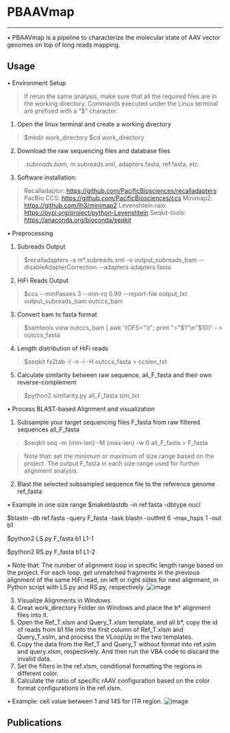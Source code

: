 # PBAAVmap
---
• PBAAVmap is a pipeline to characterize the molecular state of AAV vector genomes on top of long reads mapping.

Usage
---
• Environment Setup
> If rerun the same analysis, make sure that all the required files are in the working directory. Commands executed under the Linux terminal are prefixed with a “$” character.

1.	Open the linux terminal and create a working directory
> $mkdir work_directory
> $cd work_directory

2.	Download the raw sequencing files and database files
>*.subreads.bam, m*.subreads.xml, adapters.fasta, ref.fasta, etc.

3.  Software installation: 
> Recalladaptor: https://github.com/PacificBiosciences/recalladapters
> PacBio CCS: https://github.com/PacificBiosciences/ccs
> Minimap2: https://github.com/lh3/minimap2
> Levenshtein.raio: https://pypi.org/project/python-Levenshtein
> Seqkit-tools: https://anaconda.org/bioconda/seqkit

• Preprocessing
1.	Subreads Output
> $recalladapters -s m*.subreads.xml -o output_subreads_bam --disableAdapterCorrection --adapters adapters.fasta

2.	HiFi Reads Output	 
> $ccs --minPasses 3 --min-rq 0.99 --report-file output_txt output_subreads_bam outccs_bam	

3.	Convert bam to fasta format
> $samtools view outccs_bam | awk '{OFS="\t"; print ">"$1"\n"$10}' - > outccs_fasta

4.	Length distribution of HiFi reads
> $seqkit fx2tab -l -n -i -H outccs_fasta > ccslen_txt

5.  Calculate similarity between raw sequence, all_F_fasta and their own reverse-complement
> $python2 similarity.py all_F_fasta sim_txt

• Process BLAST-based Alignment and visualization
1. Subsample your target sequencing files F_fasta from raw filtered sequences all_F_fasta
> $seqkit seq -m {min-len} -M {max-len} -w 0 all_F_fasta > F_fasta

> Note that: set the minimum or maximum of size range based on the project. The output F_fasta in each size range used for further alignment analysis.

2. Blast the selected subsampled sequence file to the reference genome ref_fasta

• Example in one size range
  $makeblastdb -in ref.fasta -dbtype nucl
  
  $blastn -db ref.fasta -query F_fasta -task blastn -outfmt 6 -max_hsps 1 -out b1
  
  $python2 LS.py F_fasta b1 L1-1
  
  $python2 RS.py F_fasta b1 L1-2

• Note that: The number of alignment loop in specific length range based on the project. For each loop, get unmatched fragments in the previous alignment of the same HiFi read, on left or right sides for next alignment, in Python script with LS.py and RS.py, respectively.
![image](https://github.com/xiangpingyu/PBVmap/blob/main/images/Alignments.png)


3. Visualize Alignments in Windows
1. Creat work_directory Folder on Windows and place the b* alignment files into it.
2. Open the Ref_T.xlsm and Query_T.xlsm template, and all b*, copy the id of reads from b1 file into the first column of Ref_T.xlsm and Query_T.xslm, and process the VLoopUp in the two templates.
3. Copy the data from the Ref_T and Query_T without format into ref.xslm and query.xlsm, respectively. And then run the VBA code to discard the invalid data.
4. Set the filters in the ref.xlsm, conditional formatting the regions in different color.
5. Calculate the ratio of specific rAAV configuration based on the color format configurations in the ref.xlsm.

• Example: cell value between 1 and 145 for ITR region.
![image](https://github.com/xiangpingyu/PBVmap/blob/main/images/Ref.xlsm.PNG)


Publications
---
